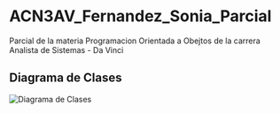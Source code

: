 # ACN3AV_Fernandez_Sonia_Parcial
Parcial de la materia Programacion Orientada a Obejtos de la carrera Analista de Sistemas - Da Vinci

## Diagrama de Clases

![Diagrama de Clases](diagrama_clases.png)

